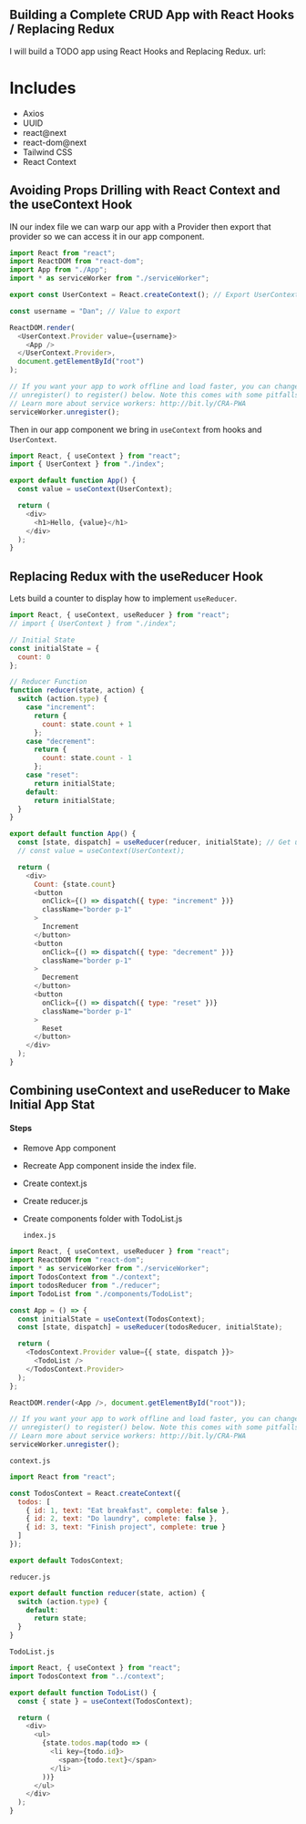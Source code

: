 ## Building a Complete CRUD App with React Hooks / Replacing Redux

I will build a TODO app using React Hooks and Replacing Redux.
url:

# Includes

- Axios
- UUID
- react@next
- react-dom@next
- Tailwind CSS
- React Context

## Avoiding Props Drilling with React Context and the useContext Hook

IN our index file we can warp our app with a Provider then export that provider so we can access it in our app component.

```javascript
import React from "react";
import ReactDOM from "react-dom";
import App from "./App";
import * as serviceWorker from "./serviceWorker";

export const UserContext = React.createContext(); // Export UserContext

const username = "Dan"; // Value to export

ReactDOM.render(
  <UserContext.Provider value={username}>
    <App />
  </UserContext.Provider>,
  document.getElementById("root")
);

// If you want your app to work offline and load faster, you can change
// unregister() to register() below. Note this comes with some pitfalls.
// Learn more about service workers: http://bit.ly/CRA-PWA
serviceWorker.unregister();
```

Then in our app component we bring in `useContext` from hooks and `UserContext`.

```javascript
import React, { useContext } from "react";
import { UserContext } from "./index";

export default function App() {
  const value = useContext(UserContext);

  return (
    <div>
      <h1>Hello, {value}</h1>
    </div>
  );
}
```

## Replacing Redux with the useReducer Hook

Lets build a counter to display how to implement `useReducer`.

```javascript
import React, { useContext, useReducer } from "react";
// import { UserContext } from "./index";

// Initial State
const initialState = {
  count: 0
};

// Reducer Function
function reducer(state, action) {
  switch (action.type) {
    case "increment":
      return {
        count: state.count + 1
      };
    case "decrement":
      return {
        count: state.count - 1
      };
    case "reset":
      return initialState;
    default:
      return initialState;
  }
}

export default function App() {
  const [state, dispatch] = useReducer(reducer, initialState); // Get updated state
  // const value = useContext(UserContext);

  return (
    <div>
      Count: {state.count}
      <button
        onClick={() => dispatch({ type: "increment" })}
        className="border p-1"
      >
        Increment
      </button>
      <button
        onClick={() => dispatch({ type: "decrement" })}
        className="border p-1"
      >
        Decrement
      </button>
      <button
        onClick={() => dispatch({ type: "reset" })}
        className="border p-1"
      >
        Reset
      </button>
    </div>
  );
}
```

## Combining useContext and useReducer to Make Initial App Stat

#### Steps

- Remove App component
- Recreate App component inside the index file.
- Create context.js
- Create reducer.js
- Create components folder with TodoList.js

  `index.js`

```javascript
import React, { useContext, useReducer } from "react";
import ReactDOM from "react-dom";
import * as serviceWorker from "./serviceWorker";
import TodosContext from "./context";
import todosReducer from "./reducer";
import TodoList from "./components/TodoList";

const App = () => {
  const initialState = useContext(TodosContext);
  const [state, dispatch] = useReducer(todosReducer, initialState);

  return (
    <TodosContext.Provider value={{ state, dispatch }}>
      <TodoList />
    </TodosContext.Provider>
  );
};

ReactDOM.render(<App />, document.getElementById("root"));

// If you want your app to work offline and load faster, you can change
// unregister() to register() below. Note this comes with some pitfalls.
// Learn more about service workers: http://bit.ly/CRA-PWA
serviceWorker.unregister();
```

`context.js`

```javascript
import React from "react";

const TodosContext = React.createContext({
  todos: [
    { id: 1, text: "Eat breakfast", complete: false },
    { id: 2, text: "Do laundry", complete: false },
    { id: 3, text: "Finish project", complete: true }
  ]
});

export default TodosContext;
```

`reducer.js`

```javascript
export default function reducer(state, action) {
  switch (action.type) {
    default:
      return state;
  }
}
```

`TodoList.js`

```javascript
import React, { useContext } from "react";
import TodosContext from "../context";

export default function TodoList() {
  const { state } = useContext(TodosContext);

  return (
    <div>
      <ul>
        {state.todos.map(todo => (
          <li key={todo.id}>
            <span>{todo.text}</span>
          </li>
        ))}
      </ul>
    </div>
  );
}
```
